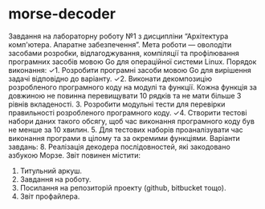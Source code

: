 # morse-decoder
Завдання на лабораторну роботу №1 з дисципліни “Архітектура комп'ютера. Апаратне забезпечення”.
Мета роботи — оволодіти засобами розробки, відлагоджування, компіляції та профілювання програмних засобів мовою Go для операційної системи Linux.
Порядок виконання:
✓1. Розробити програмні засоби мовою Go для вирішення задачі відповідно до варіанту.
✓2. Виконати декомпозицію розробленого програмного коду на модулі та функції. Кожна функція за довжиною не повинна перевищувати 10 рядків та не мати більше 3 рівнів вкладеності.
3. Розробити модульні тести для перевірки правильності розробленого програмного коду.
✓4. Створити тестові набори даних такого обсягу, щоб час виконання програмного коду був не менше за 10 хвилин.
5. Для тестових наборів проаналізувати час виконання програми в цілому та за окремими функціями.
Варіанти завдань:
8. Реалізація декодера послідовностей, які закодовано азбукою Морзе.
Звіт повинен містити:
1. Титульний аркуш.
2. Завдання на роботу.
3. Посилання на репозиторій проекту (github, bitbucket тощо).
4. Звіт профайлера.
